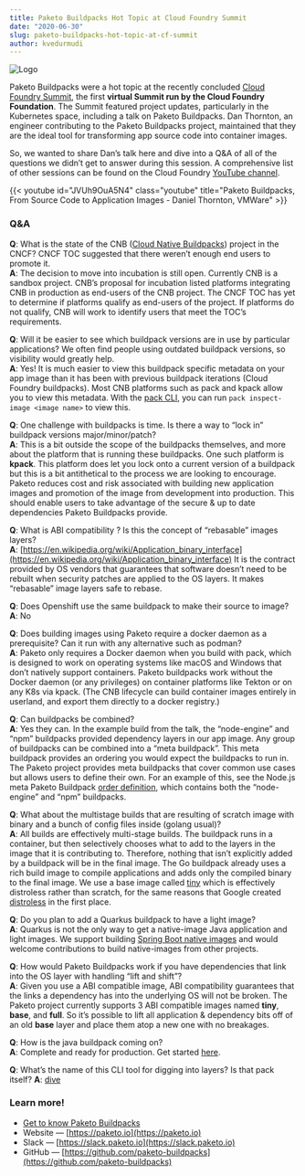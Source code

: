 ```yaml
---
title: Paketo Buildpacks Hot Topic at Cloud Foundry Summit
date: "2020-06-30"
slug: paketo-buildpacks-hot-topic-at-cf-summit
author: kvedurmudi
---
```


![Logo](/images/posts/0002/logo.jpg)

Paketo Buildpacks were a hot topic at the recently concluded [Cloud Foundry
Summit](https://www.cloudfoundry.org/events/summit/na-virtual-2020/), the first
**virtual Summit run by the Cloud Foundry Foundation**. The Summit featured project
updates, particularly in the Kubernetes space, including a talk on Paketo
Buildpacks. Dan Thornton, an engineer contributing to the Paketo Buildpacks
project, maintained that they are the ideal tool for transforming app source
code into container images.

So, we wanted to share Dan’s talk here and dive into a Q&A of all of the
questions we didn’t get to answer during this session. A comprehensive list of
other sessions can be found on the Cloud Foundry [YouTube
channel](https://www.youtube.com/channel/UC0ZYS0Y7b5oiVLvxGf4magw).

{{< youtube id="JVUh9OuA5N4" class="youtube" title="Paketo Buildpacks, From Source Code to Application Images - Daniel Thornton, VMWare" >}}

### Q&A

**Q**: What is the state of the CNB ([Cloud Native
Buildpacks](https://buildpacks.io/)) project in the CNCF? CNCF TOC suggested
that there weren’t enough end users to promote it.\
**A**: The decision to move into incubation is still open. Currently CNB is a
sandbox project. CNB’s proposal for incubation listed platforms integrating CNB
in production as end-users of the CNB project. The CNCF TOC has yet to
determine if platforms qualify as end-users of the project. If platforms do not
qualify, CNB will work to identify users that meet the TOC’s requirements.

**Q**: Will it be easier to see which buildpack versions are in use by
particular applications? We often find people using outdated buildpack
versions, so visibility would greatly help.\
**A**: Yes! It is much easier to view this buildpack specific metadata on your
app image than it has been with previous buildpack iterations (Cloud Foundry
buildpacks). Most CNB platforms such as pack and kpack allow you to view this
metadata. With the [pack CLI](https://github.com/buildpacks/pack), you can run
`pack inspect-image <image name>` to view this.

**Q**: One challenge with buildpacks is time. Is there a way to “lock in”
buildpack versions major/minor/patch?\
**A**: This is a bit outside the scope of the buildpacks themselves, and more
about the platform that is running these buildpacks. One such platform is
**kpack**. This platform does let you lock onto a current version of a buildpack
but this is a bit antithetical to the process we are looking to encourage.
Paketo reduces cost and risk associated with building new application images
and promotion of the image from development into production. This should enable
users to take advantage of the secure & up to date dependencies Paketo
Buildpacks provide.

**Q**: What is ABI compatibility ? Is this the concept of “rebasable” images
layers?\
**A**:
[https://en.wikipedia.org/wiki/Application_binary_interface](https://en.wikipedia.org/wiki/Application_binary_interface)
It is the contract provided by OS vendors that guarantees that software doesn’t
need to be rebuilt when security patches are applied to the OS layers. It makes
“rebasable” image layers safe to rebase.

**Q**: Does Openshift use the same buildpack to make their source to image?\
**A**: No

**Q**: Does building images using Paketo require a docker daemon as a
prerequisite? Can it run with any alternative such as podman?\
**A**: Paketo only requires a Docker daemon when you build with pack, which is
designed to work on operating systems like macOS and Windows that don’t
natively support containers. Paketo buildpacks work without the Docker daemon
(or any privileges) on container platforms like Tekton or on any K8s via kpack.
(The CNB lifecycle can build container images entirely in userland, and export
them directly to a docker registry.)

**Q**: Can buildpacks be combined?\
**A**: Yes they can. In the example build from the talk, the “node-engine” and
“npm” buildpacks provided dependency layers in our app image. Any group of
buildpacks can be combined into a “meta buildpack”. This meta buildpack
provides an ordering you would expect the buildpacks to run in. The Paketo
project provides meta buildpacks that cover common use cases but allows users
to define their own. For an example of this, see the Node.js meta Paketo
Buildpack [order
definition](https://github.com/paketo-buildpacks/nodejs/blob/ea4d2cde1fd3932454e952e2ce1fb51c359d7106/buildpack.toml#L36-L51),
which contains both the “node-engine” and “npm” buildpacks.

**Q**: What about the multistage builds that are resulting of scratch image
with binary and a bunch of config files inside (golang usual)?\
**A**: All builds are effectively multi-stage builds. The buildpack runs in a
container, but then selectively chooses what to add to the layers in the image
that it is contributing to. Therefore, nothing that isn’t explicitly added by a
buildpack will be in the final image. The Go buildpack already uses a rich
build image to compile applications and adds only the compiled binary to the
final image. We use a base image called
[tiny](https://github.com/paketo-buildpacks/stacks#tiny) which is effectively
distroless rather than scratch, for the same reasons that Google created
[distroless](https://github.com/GoogleContainerTools/distroless) in the first
place.

**Q**: Do you plan to add a Quarkus buildpack to have a light image?\
**A**: Quarkus is not the only way to get a native-image Java application and
light images. We support building [Spring Boot native
images](https://github.com/paketo-buildpacks/java-native-image) and would
welcome contributions to build native-images from other projects.

**Q**: How would Paketo Buildpacks work if you have dependencies that link into
the OS layer with handling “lift and shift”?\
**A**: Given you use a ABI compatible image, ABI compatibility guarantees that
the links a dependency has into the underlying OS will not be broken. The
Paketo project currently supports 3 ABI compatible images named **tiny**,
**base**, and **full**. So it’s possible to lift all application & dependency
bits off of an old **base** layer and place them atop a new one with no
breakages.

**Q**: How is the java buildpack coming on?\
**A**: Complete and ready for production. Get started
[here](https://github.com/paketo-buildpacks/java).

**Q**: What’s the name of this CLI tool for digging into layers? Is that pack
itself?
**A**: [dive](https://github.com/wagoodman/dive)

### Learn more!

* [Get to know Paketo Buildpacks](/posts/get-to-know-paketo-buildpacks)
* Website — [https://paketo.io](https://paketo.io)
* Slack — [https://slack.paketo.io](https://slack.paketo.io)
* GitHub — [https://github.com/paketo-buildpacks](https://github.com/paketo-buildpacks)
